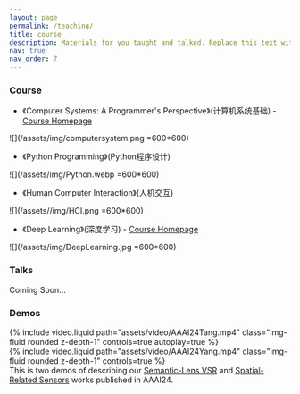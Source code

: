 ```yaml
---
layout: page
permalink: /teaching/
title: course
description: Materials for you taught and talked. Replace this text with your description.
nav: true
nav_order: 7
---
```


### Course

* 《Computer Systems: A Programmer's Perspective》(计算机系统基础) - [Course Homepage](https://yaochao1986.github.io/projects/Course_CS/)

![](/assets/img/computersystem.png =600*600)

* 《Python Programming》(Python程序设计)

![](/assets/img/Python.webp =600*600)

* 《Human Computer Interaction》(人机交互)

![](/assets//img/HCI.png =600*600)

* 《Deep Learning》(深度学习) - [Course Homepage](https://yaochao1986.github.io/projects/Course_DL/)

![](/assets/img/DeepLearning.jpg =600*600)

### Talks

Coming Soon...

### Demos

<div class="row mt-3">
    <div class="col-sm mt-3 mt-md-0">
        {% include video.liquid path="assets/video/AAAI24Tang.mp4" class="img-fluid rounded z-depth-1" controls=true autoplay=true %}
    </div>
    <div class="col-sm mt-3 mt-md-0">
        {% include video.liquid path="assets/video/AAAI24Yang.mp4" class="img-fluid rounded z-depth-1" controls=true %}
    </div>
</div>
<div class="caption">
    This is two demos of describing our <a href="https://yaochao1986.github.io/assets/pdf/AAAI2023-SemanticLens.pdf" class="link" target="_blank">Semantic-Lens VSR</a> and <a href="https://yaochao1986.github.io/assets/pdf/AAAI2023-SpatialSensor.pdf" class="link" target="_blank">Spatial-Related Sensors</a> works published in AAAI24.
</div>
